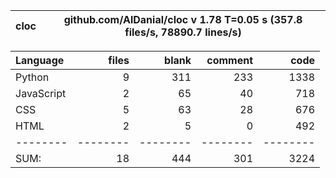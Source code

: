 cloc|github.com/AlDanial/cloc v 1.78  T=0.05 s (357.8 files/s, 78890.7 lines/s)
--- | ---

Language|files|blank|comment|code
:-------|-------:|-------:|-------:|-------:
Python|9|311|233|1338
JavaScript|2|65|40|718
CSS|5|63|28|676
HTML|2|5|0|492
--------|--------|--------|--------|--------
SUM:|18|444|301|3224
